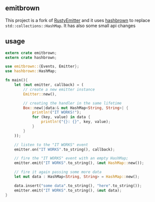 ## emitbrown

This project is a fork of [RustyEmitter](https://github.com/kentaromiura/RustyEmitter) and it uses [hashbrown](https://github.com/Amanieu/hashbrown) to replace `std::collections::HashMap`.
It has also some small api changes

## usage

```rust
extern crate emitbrown;
extern crate hashbrown;

use emitbrown::{Events, Emitter};
use hashbrown::HashMap;

fn main(){
    let (mut emitter, callback) = (
        // create a new emitter instance
        Emitter::new(),

        // creating the handler in the same lifetime
        Box::new(|data:& mut HashMap<String, String>| {
            println!("IT WORKS!");
            for (key, value) in data {
                println!("{}: {}", key, value);
            }
        }
    ));

    // listen to the "IT WORKS" event
    emitter.on("IT WORKS".to_string(), callback);

    // fire the "IT WORKS" event with an empty HashMap;
    emitter.emit("IT WORKS".to_string(), &mut HashMap::new());

    // fire it again passing some more data
    let mut data : HashMap<String, String> = HashMap::new();

    data.insert("some data".to_string(), "here".to_string());
    emitter.emit("IT WORKS".to_string(), &mut data);
}
```
